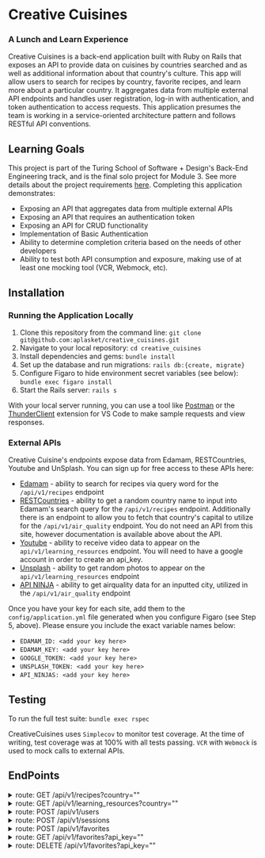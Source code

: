 <h1>Creative Cuisines</h1>
<h3>A Lunch and Learn Experience</h3>

Creative Cuisines is a back-end application built with Ruby on Rails that exposes an API to provide data on cuisines by countries searched and as well as additional information about that country's culture. This app will allow users to search for recipes by country, favorite recipes, and learn more about a particular country. It aggregates data from multiple external API endpoints and handles user registration, log-in with authentication, and token authentication to access requests. This application presumes the team is working in a service-oriented architecture pattern and follows RESTful API conventions.

<h2>Learning Goals</h2>
This project is part of the Turing School of Software + Design's Back-End Engineering track, and is the final solo project for Module 3. See more details about the project requirements <a href= "https://backend.turing.edu/module3/projects/lunch_and_learn/index">here</a>. Completing this application demonstrates:

- Exposing an API that aggregates data from multiple external APIs
- Exposing an API that requires an authentication token
- Exposing an API for CRUD functionality
- Implementation of Basic Authentication
- Ability to determine completion criteria based on the needs of other developers
- Ability to test both API consumption and exposure, making use of at least one mocking tool (VCR, Webmock, etc).

<h2>Installation</h2>
<h3>Running the Application Locally</h3>

1. Clone this repository from the command line: `git clone git@github.com:aplasket/creative_cuisines.git`
1. Navigate to your local repository: `cd creative_cuisines`
1. Install dependencies and gems: `bundle install`
1. Set up the database and run migrations: `rails db:{create, migrate}`
1. Configure Figaro to hide environment secret variables (see below): `bundle exec figaro install`
1. Start the Rails server: `rails s`

With your local server running, you can use a tool like [Postman](https://www.postman.com/) or the [ThunderClient](https://marketplace.visualstudio.com/items?itemName=rangav.vscode-thunder-client) extension for VS Code to make sample requests and view responses.

<h3>External APIs</h3>
Creative Cuisine's endpoints expose data from Edamam, RESTCountries, Youtube and UnSplash. You can sign up for free access to these APIs here:

  - [Edamam](https://developer.edamam.com/edamam-recipe-api) - ability to search for recipes via query word for the `/api/v1/recipes` endpoint
  - [RESTCountries](https://restcountries.com/#api-endpoints-v3-all) - ability to get a random country name to input into Edamam's search query for the `/api/v1/recipes` endpoint. Additionally there is an endpoint to allow you to fetch that country's capital to utilize for the `/api/v1/air_quality` endpoint. You do not need an API from this site, however documentation is available above about the API.
  - [Youtube](https://developers.google.com/youtube/v3/getting-started) - ability to receive video data to appear on the `api/v1/learning_resources` endpoint. You will need to have a google account in order to create an api_key.
  - [Unsplash](https://unsplash.com/developers) - ability to get random photos to appear on the `api/v1/learning_resources` endpoint
  - [API NINJA](https://api-ninjas.com/api/airquality) - ability to get airquality data for an inputted city, utilized in the `/api/v1/air_quality` endpoint

Once you have your key for each site, add them to the `config/application.yml` file generated when you configure Figaro (see Step 5, above). Please ensure you include the exact variable names below:

 - `EDAMAM_ID: <add your key here>`
 - `EDAMAM_KEY: <add your key here>`
 - `GOOGLE_TOKEN: <add your key here>`
 - `UNSPLASH_TOKEN: <add your key here>`
 - `API_NINJAS: <add your key here>`

<h2>Testing</h2>

To run the full test suite: `bundle exec rspec`

CreativeCuisines uses `Simplecov` to monitor test coverage. At the time of writing, test coverage was at 100% with all tests passing. `VCR` with `Webmock` is used to mock calls to external APIs.

<h2>EndPoints</h2>
<details>
<summary>route: GET /api/v1/recipes?country=""</summary>
Get Recipes For A Particular Country -- searching for cuisines by country. Example data:

    {
    "data": [
        {
            "id": null,
            "type": "recipe",
            "attributes": {
                "title": "Andy Ricker's Naam Cheuam Naam Taan Piip (Palm Sugar Simple Syrup)",
                "url": "https://www.seriouseats.com/recipes/2013/11/andy-rickers-naam-cheuam-naam-taan-piip-palm-sugar-simple-syrup.html",
                "country": "thailand",
                "image": "https://edamam-product-images.s3.amazonaws.com..."
            }
        },
        {etc...},
      ]
    }

If the country parameter is either an empty string, or a value that doesn’t return any recipes, return an empty array:

    {
      "data": []
    }

</details>

<details>
<summary>route: GET /api/v1/learning_resources?country=""</summary>
Get Learning Resources for a Particular Country -- include videos about that country's culture and images. Example data:

    {
    "data": {
        "id": null,
        "type": "learning_resource",
        "attributes": {
            "country": "laos",
            "video": {
                "title": "A Super Quick History of Laos",
                "youtube_video_id": "uw8hjVqxMXw"
            },
            "images": [
                {
                    "alt_tag": "standing statue and temples",
                    "url": "https://images.unsplash.com/photo-1528181304..."
                },
                {etc...},
              ]
        }
      }
    }

If no videos or images are found, those keys should point to an empty object:

    {
      "data": {
          "id": null,
          "type": "learning_resource",
          "attributes": {
              "country": "laos",
              "video": {},
              "images": []
          }
      }
    }

</details>

<details>
<summary>route: POST /api/v1/users </summary>
User Registration. Example data:

Example Request:

    POST /api/v1/users
    Content-Type: application/json
    Accept: application/json

    {
      "name": "Odell",
      "email": "goodboy@ruffruff.com",
      "password": "treats4lyf",
      "password_confirmation": "treats4lyf"
    }

Example Response:

    {
      "data": {
        "type": "user",
        "id": "1",
        "attributes": {
          "name": "Odell",
          "email": "goodboy@ruffruff.com",
          "api_key": "jgn983hy48thw9begh98h4539h4"
        }
      }
    }

Email addresses must be unique. If a unique email address is not used for registration, an appropriate error message is returned in the response. If passwords do not match, an appropriate error message is returned in the response. Example:

    {
      "errors": [
        {
            "status": "400",
            "title": "Email has already been taken and Password confirmation doesn't match Password"
        }
      ]
    }


</details>

<details>
<summary>route: POST /api/v1/sessions </summary>
Log In USer. Example data:

Example Request:

    POST /api/v1/sessions
    Content-Type: application/json
    Accept: application/json

    {
      "email": "goodboy@ruffruff.com",
      "password": "treats4lyf"
    }

Example Response:

    {
      "data": {
        "type": "user",
        "id": "1",
        "attributes": {
          "name": "Odell",
          "email": "goodboy@ruffruff.com",
          "api_key": "jgn983hy48thw9begh98h4539h4"
        }
      }
    }

An unsuccessful request returns an appropriate 400-level status code and body with a description of why the request wasn’t successful. Example:

    {
      "errors": [
          {
              "status": "401",
              "title": "Unauthorized user"
          }
      ]
    }

</details>

<details>
<summary>route: POST /api/v1/favorites </summary>
Add Favorites Functionality to add recipes to a favorited list for a particular user can be done with the following request. Example data:

Example Request:

    POST /api/v1/favorites
    Content-Type: application/json
    Accept: application/json

    {
        "api_key": "jgn983hy48thw9begh98h4539h4",
        "country": "thailand",
        "recipe_link": "https://www.tastingtable.com/.....",
        "recipe_title": "Crab Fried Rice (Khaao Pad Bpu)"
    }

Example Response:

    {
        "success": "Favorite added successfully"
    }

If the api_key is invalid (no user with that api key), an appropriate 400-level status code is returned, as well as a message explaining what went wrong.

    {
      "errors": [
        {
            "status": "401",
            "title": "Unauthorized user"
        }
      ]
    }

</details>

<details>
<summary>route: GET /api/v1/favorites?api_key="" </summary>
Get a User’s Favorites -- ability for a user to see all their favorite recipes. Example data:

Response:

    {
      "data": [
        {
            "id": "1",
            "type": "favorite",
            "attributes": {
                "recipe_title": "Recipe: Egyptian Tomato Soup",
                "recipe_link": "http://www.thekitchn.com/recipe-egyptian-tomato-soup-weeknight....",
                "country": "egypt",
                "created_at": "2022-11-02T02:17:54.111Z"
            }
        },
        {
            "id": "2",
            "type": "favorite",
            "attributes": {
                "recipe_title": "Crab Fried Rice (Khaao Pad Bpu)",
                "recipe_link": "https://www.tastingtable.com/.....",
                "country": "thailand",
                "created_at": "2022-11-07T03:44:08.917Z"
            }
        }
      ]
    }

If the api_key is invalid (no user with that api key), an appropriate 400-level status code is returned, as well as a message explaining what went wrong.

    {
      "errors": [
        {
            "status": "401",
            "title": "Unauthorized user"
        }
      ]
    }


If the user does not have any favorite recipes saved, it returns empty []

    {
       "data": []
    }

</details>

<details>
<summary>route: DELETE /api/v1/favorites?api_key="" </summary>
Delete a User’s Favorites -- ability for a user delete a favorited recipe. Example data:

    no data is rendered for this

</details>